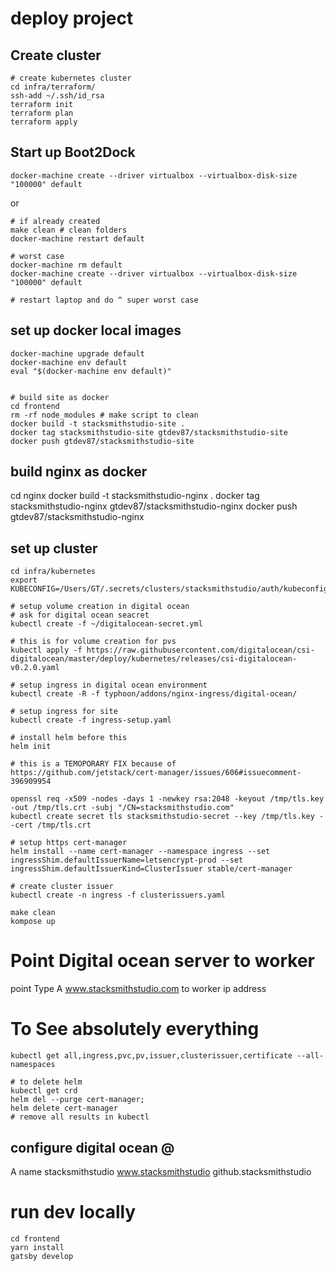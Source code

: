 # deploy project
## Create cluster

```
# create kubernetes cluster
cd infra/terraform/
ssh-add ~/.ssh/id_rsa
terraform init
terraform plan
terraform apply
```

## Start up Boot2Dock

```
docker-machine create --driver virtualbox --virtualbox-disk-size "100000" default
```
or 
```
# if already created
make clean # clean folders
docker-machine restart default

# worst case
docker-machine rm default
docker-machine create --driver virtualbox --virtualbox-disk-size "100000" default

# restart laptop and do ^ super worst case
```

## set up docker local images
```
docker-machine upgrade default
docker-machine env default
eval "$(docker-machine env default)"


# build site as docker
cd frontend
rm -rf node_modules # make script to clean
docker build -t stacksmithstudio-site .
docker tag stacksmithstudio-site gtdev87/stacksmithstudio-site
docker push gtdev87/stacksmithstudio-site

```

## build nginx as docker
cd nginx
docker build -t stacksmithstudio-nginx .
docker tag stacksmithstudio-nginx gtdev87/stacksmithstudio-nginx
docker push gtdev87/stacksmithstudio-nginx

## set up cluster
```
cd infra/kubernetes
export KUBECONFIG=/Users/GT/.secrets/clusters/stacksmithstudio/auth/kubeconfig

# setup volume creation in digital ocean
# ask for digital ocean seacret
kubectl create -f ~/digitalocean-secret.yml

# this is for volume creation for pvs
kubectl apply -f https://raw.githubusercontent.com/digitalocean/csi-digitalocean/master/deploy/kubernetes/releases/csi-digitalocean-v0.2.0.yaml

# setup ingress in digital ocean environment
kubectl create -R -f typhoon/addons/nginx-ingress/digital-ocean/

# setup ingress for site
kubectl create -f ingress-setup.yaml

# install helm before this
helm init

# this is a TEMOPORARY FIX because of https://github.com/jetstack/cert-manager/issues/606#issuecomment-396909954

openssl req -x509 -nodes -days 1 -newkey rsa:2048 -keyout /tmp/tls.key -out /tmp/tls.crt -subj "/CN=stacksmithstudio.com"
kubectl create secret tls stacksmithstudio-secret --key /tmp/tls.key --cert /tmp/tls.crt

# setup https cert-manager
helm install --name cert-manager --namespace ingress --set ingressShim.defaultIssuerName=letsencrypt-prod --set ingressShim.defaultIssuerKind=ClusterIssuer stable/cert-manager

# create cluster issuer
kubectl create -n ingress -f clusterissuers.yaml

make clean
kompose up

```

# Point Digital ocean server to worker

point Type A www.stacksmithstudio.com to worker ip address


# To See absolutely everything
```
kubectl get all,ingress,pvc,pv,issuer,clusterissuer,certificate --all-namespaces
```


```
# to delete helm
kubectl get crd
helm del --purge cert-manager;
helm delete cert-manager
# remove all results in kubectl
```

## configure digital ocean @

A name
stacksmithstudio
www.stacksmithstudio
github.stacksmithstudio

# run dev locally
```
cd frontend
yarn install
gatsby develop
```
